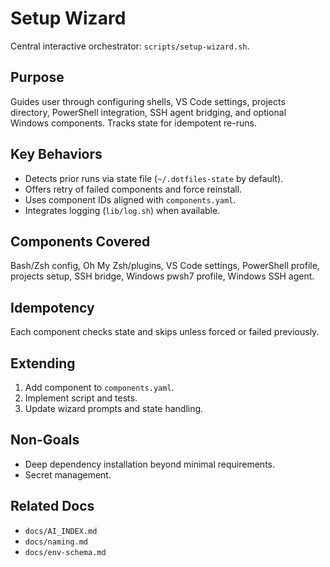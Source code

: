 # Setup Wizard

Central interactive orchestrator: `scripts/setup-wizard.sh`.

## Purpose
Guides user through configuring shells, VS Code settings, projects directory, PowerShell integration, SSH agent bridging, and optional Windows components. Tracks state for idempotent re-runs.

## Key Behaviors
- Detects prior runs via state file (`~/.dotfiles-state` by default).
- Offers retry of failed components and force reinstall.
- Uses component IDs aligned with `components.yaml`.
- Integrates logging (`lib/log.sh`) when available.

## Components Covered
Bash/Zsh config, Oh My Zsh/plugins, VS Code settings, PowerShell profile, projects setup, SSH bridge, Windows pwsh7 profile, Windows SSH agent.

## Idempotency
Each component checks state and skips unless forced or failed previously.

## Extending
1. Add component to `components.yaml`.
2. Implement script and tests.
3. Update wizard prompts and state handling.

## Non-Goals
- Deep dependency installation beyond minimal requirements.
- Secret management.

## Related Docs
- `docs/AI_INDEX.md`
- `docs/naming.md`
- `docs/env-schema.md`
